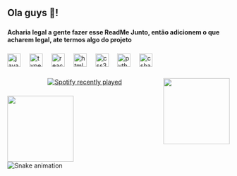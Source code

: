 <h2 align="left">Ola guys 👋!</h2>

###

<h4 align="left">Acharia legal a gente fazer esse ReadMe Junto, então adicionem o que acharem legal, ate termos algo do projeto</h4>

###

<div align="left">
  <img src="https://cdn.jsdelivr.net/gh/devicons/devicon/icons/javascript/javascript-original.svg" height="30" alt="javascript logo"  />
  <img width="12" />
  <img src="https://cdn.jsdelivr.net/gh/devicons/devicon/icons/typescript/typescript-original.svg" height="30" alt="typescript logo"  />
  <img width="12" />
  <img src="https://cdn.jsdelivr.net/gh/devicons/devicon/icons/react/react-original.svg" height="30" alt="react logo"  />
  <img width="12" />
  <img src="https://cdn.jsdelivr.net/gh/devicons/devicon/icons/html5/html5-original.svg" height="30" alt="html5 logo"  />
  <img width="12" />
  <img src="https://cdn.jsdelivr.net/gh/devicons/devicon/icons/css3/css3-original.svg" height="30" alt="css3 logo"  />
  <img width="12" />
  <img src="https://cdn.jsdelivr.net/gh/devicons/devicon/icons/python/python-original.svg" height="30" alt="python logo"  />
  <img width="12" />
  <img src="https://cdn.jsdelivr.net/gh/devicons/devicon/icons/csharp/csharp-original.svg" height="30" alt="csharp logo"  />
</div>

###

<img align="right" height="150" src="https://i.pinimg.com/originals/05/48/dd/0548dd4afa665874c0c568fe5c189bda.gif"  />

###

<div align="center">
  <a href="https://open.spotify.com/user/Maciell">
    <img src="https://spotify-recently-played-readme.vercel.app/api?user=Maciell&count=1" alt="Spotify recently played"  />
  </a>
</div>

###

<img align="left" height="150" src="https://i.pinimg.com/originals/fe/04/b9/fe04b9b175c91e97df91eaa199d2d3dd.gif"  />

###

<br clear="both">

<img src="https://raw.githubusercontent.com/MaciellCB/MaciellCB/output/snake.svg" alt="Snake animation" />

###
